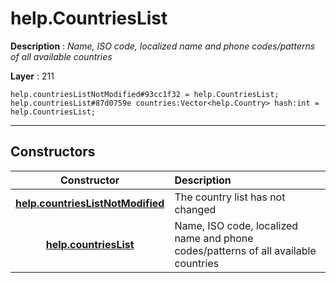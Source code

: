 # help.CountriesList

**Description** : *Name, ISO code, localized name and phone codes/patterns of all available countries*

**Layer** : 211

```tl
help.countriesListNotModified#93cc1f32 = help.CountriesList;
help.countriesList#87d0759e countries:Vector<help.Country> hash:int = help.CountriesList;
```

---

## Constructors

| Constructor | Description |
| :---: | :--- |
| [**help.countriesListNotModified**](constructor/help.countriesListNotModified) | The country list has not changed |
| [**help.countriesList**](constructor/help.countriesList) | Name, ISO code, localized name and phone codes/patterns of all available countries |